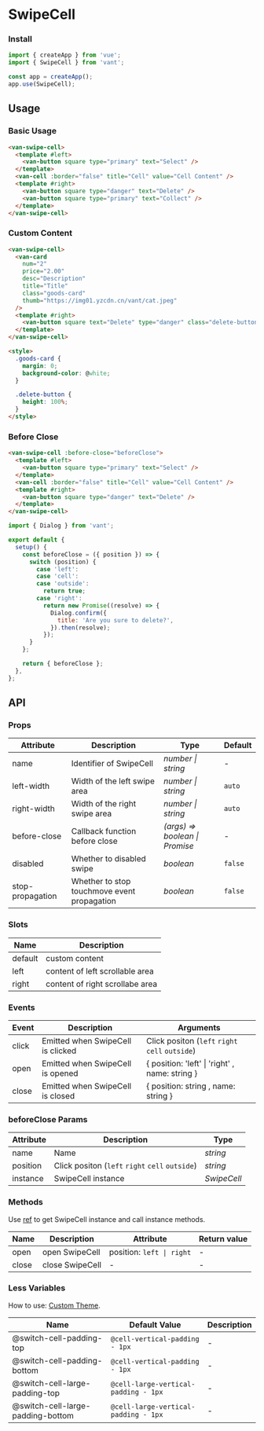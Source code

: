 # SwipeCell

### Install

```js
import { createApp } from 'vue';
import { SwipeCell } from 'vant';

const app = createApp();
app.use(SwipeCell);
```

## Usage

### Basic Usage

```html
<van-swipe-cell>
  <template #left>
    <van-button square type="primary" text="Select" />
  </template>
  <van-cell :border="false" title="Cell" value="Cell Content" />
  <template #right>
    <van-button square type="danger" text="Delete" />
    <van-button square type="primary" text="Collect" />
  </template>
</van-swipe-cell>
```

### Custom Content

```html
<van-swipe-cell>
  <van-card
    num="2"
    price="2.00"
    desc="Description"
    title="Title"
    class="goods-card"
    thumb="https://img01.yzcdn.cn/vant/cat.jpeg"
  />
  <template #right>
    <van-button square text="Delete" type="danger" class="delete-button" />
  </template>
</van-swipe-cell>

<style>
  .goods-card {
    margin: 0;
    background-color: @white;
  }

  .delete-button {
    height: 100%;
  }
</style>
```

### Before Close

```html
<van-swipe-cell :before-close="beforeClose">
  <template #left>
    <van-button square type="primary" text="Select" />
  </template>
  <van-cell :border="false" title="Cell" value="Cell Content" />
  <template #right>
    <van-button square type="danger" text="Delete" />
  </template>
</van-swipe-cell>
```

```js
import { Dialog } from 'vant';

export default {
  setup() {
    const beforeClose = ({ position }) => {
      switch (position) {
        case 'left':
        case 'cell':
        case 'outside':
          return true;
        case 'right':
          return new Promise((resolve) => {
            Dialog.confirm({
              title: 'Are you sure to delete?',
            }).then(resolve);
          });
      }
    };

    return { beforeClose };
  },
};
```

## API

### Props

| Attribute        | Description                                 | Type                           | Default |
|------------------|---------------------------------------------|--------------------------------|---------|
| name             | Identifier of SwipeCell                     | _number \| string_             | -       |
| left-width       | Width of the left swipe area                | _number \| string_             | `auto`  |
| right-width      | Width of the right swipe area               | _number \| string_             | `auto`  |
| before-close     | Callback function before close              | _(args) => boolean \| Promise_ | -       |
| disabled         | Whether to disabled swipe                   | _boolean_                      | `false` |
| stop-propagation | Whether to stop touchmove event propagation | _boolean_                      | `false` |

### Slots

| Name    | Description                     |
|---------|---------------------------------|
| default | custom content                  |
| left    | content of left scrollable area |
| right   | content of right scrollabe area |

### Events

| Event | Description                       | Arguments                                       |
|-------|-----------------------------------|-------------------------------------------------|
| click | Emitted when SwipeCell is clicked | Click positon (`left` `right` `cell` `outside`) |
| open  | Emitted when SwipeCell is opened  | { position: 'left' \| 'right' , name: string }  |
| close | Emitted when SwipeCell is closed  | { position: string , name: string }             |

### beforeClose Params

| Attribute | Description                                     | Type        |
|-----------|-------------------------------------------------|-------------|
| name      | Name                                            | _string_    |
| position  | Click positon (`left` `right` `cell` `outside`) | _string_    |
| instance  | SwipeCell instance                              | _SwipeCell_ |

### Methods

Use [ref](https://v3.vuejs.org/guide/component-template-refs.html) to get SwipeCell instance and call instance methods.

| Name  | Description     | Attribute                 | Return value |
|-------|-----------------|---------------------------|--------------|
| open  | open SwipeCell  | position: `left \| right` | -            |
| close | close SwipeCell | -                         | -            |

### Less Variables

How to use: [Custom Theme](#/en-US/theme).

| Name                              | Default Value                        | Description |
|-----------------------------------|--------------------------------------|-------------|
| @switch-cell-padding-top          | `@cell-vertical-padding - 1px`       | -           |
| @switch-cell-padding-bottom       | `@cell-vertical-padding - 1px`       | -           |
| @switch-cell-large-padding-top    | `@cell-large-vertical-padding - 1px` | -           |
| @switch-cell-large-padding-bottom | `@cell-large-vertical-padding - 1px` | -           |
